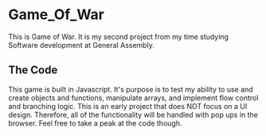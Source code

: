 # Game_Of_War

This is Game of War. It is my second project from my time studying Software development at General Assembly. 

## The Code

This game is built in Javascript. It's purpose is to test my ability to use and create objects and functions, manipulate arrays, and implement flow control and branching logic. This is an early project that does NOT focus on a UI design. Therefore, all of the functionality will be handled with pop ups in the browser. Feel free to take a peak at the code though.  